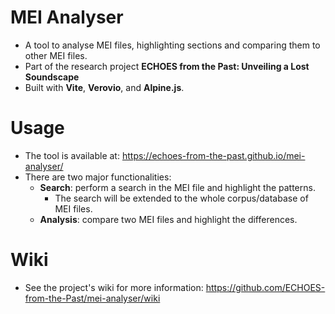 # MEI Analyser
- A tool to analyse MEI files, highlighting sections and comparing them to other MEI files.
- Part of the research project **ECHOES from the Past: Unveiling a Lost Soundscape**
- Built with **Vite**, **Verovio**, and **Alpine.js**.

# Usage
- The tool is available at: https://echoes-from-the-past.github.io/mei-analyser/
- There are two major functionalities:
  - **Search**: perform a search in the MEI file and highlight the patterns.
    - The search will be extended to the whole corpus/database of MEI files.
  - **Analysis**: compare two MEI files and highlight the differences.

# Wiki
- See the project's wiki for more information: https://github.com/ECHOES-from-the-Past/mei-analyser/wiki

